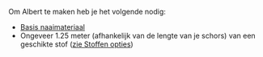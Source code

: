 Om Albert te maken heb je het volgende nodig:

*   [Basis naaimateriaal](/docs/sewing/basic-sewing-supplies)
*   Ongeveer 1.25 meter (afhankelijk van de lengte van je schors) van een geschikte stof ([zie Stoffen opties](/docs/patterns/albert/fabric))
